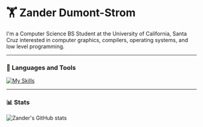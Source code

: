 # 🏋 Zander Dumont-Strom

I'm a Computer Science BS Student at the University of California, Santa Cruz interested in computer graphics, compilers, operating systems, and low level programming. 

---

### 🧰 Languages and Tools

[![My Skills](https://skillicons.dev/icons?i=html,css,js,py,c,cpp,linux,ubuntu,bash,vim,git)](https://skillicons.dev)

---

### 📊 Stats

![Zander's GitHub stats](https://github-readme-stats.vercel.app/api?username=zdumonts&show_icons=true&theme=gruvbox)

